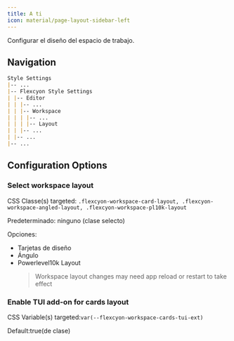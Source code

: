 ```yaml
---
title: A ti
icon: material/page-layout-sidebar-left
---
```


Configurar el diseño del espacio de trabajo.

## Navigation

```md
Style Settings
|-- ...
|-- Flexcyon Style Settings
| |-- Editor
| | |-- ...
| | |-- Workspace
| | | |-- ...
| | | |-- Layout
| | |-- ...
| |-- ...
|-- ...
```

## Configuration Options

### Select workspace layout

CSS Classe(s) targeted: `.flexcyon-workspace-card-layout,
.flexcyon-workspace-angled-layout, .flexcyon-workspace-pl10k-layout`

Predeterminado: ninguno (clase selecto)

Opciones:

- Tarjetas de diseño
- Ángulo
- Powerlevel10k Layout
  > Workspace layout changes may need app reload or restart to take effect

### Enable TUI add-on for cards layout

CSS Variable(s) targeted:`var(--flexcyon-workspace-cards-tui-ext)`

Default:true(de clase)
